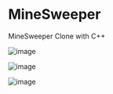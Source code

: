 # MineSweeper
MineSweeper Clone with C++

![image](https://github.com/pranay7293/MineSweeper/assets/119421688/679db892-f339-470d-9dfc-37e64c10926b)

![image](https://github.com/pranay7293/MineSweeper/assets/119421688/571b2c5c-aba9-41c1-b22e-e2699a8b29bd)

![image](https://github.com/pranay7293/MineSweeper/assets/119421688/da6c6950-9a4e-4efe-82ad-3fdbac0c23d0)

